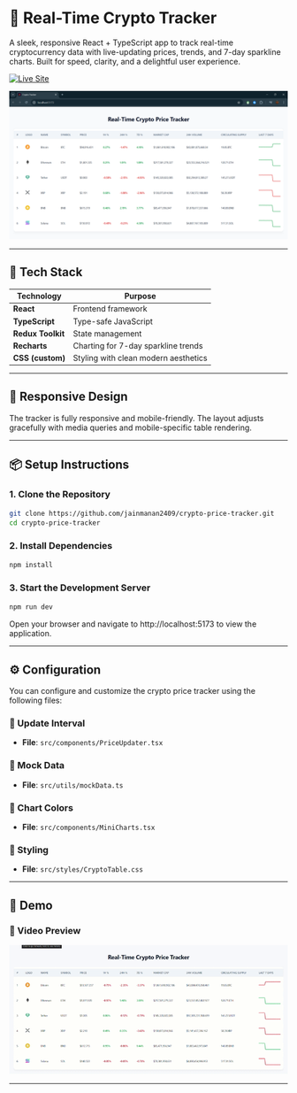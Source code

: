 # 🚀 Real-Time Crypto Tracker

A sleek, responsive React + TypeScript app to track real-time cryptocurrency data with live-updating prices, trends, and 7-day sparkline charts. Built for speed, clarity, and a delightful user experience.

[![Live Site](https://img.shields.io/badge/Live%20Site-Visit-blue?style=for-the-badge&logo=vercel)](https://crypto-price-tracker-six-xi.vercel.app/)

![Crypto Tracker Preview](public/preview.png)

---

## 🧠 Tech Stack

| Technology         | Purpose                               |
|--------------------|----------------------------------------|
| **React**          | Frontend framework                     |
| **TypeScript**     | Type-safe JavaScript                   |
| **Redux Toolkit**  | State management                       |
| **Recharts**       | Charting for 7-day sparkline trends    |
| **CSS (custom)**   | Styling with clean modern aesthetics   |

---

## 📱 Responsive Design
The tracker is fully responsive and mobile-friendly. The layout adjusts gracefully with media queries and mobile-specific table rendering.

---

## 📦 Setup Instructions

### 1. Clone the Repository

```bash
git clone https://github.com/jainmanan2409/crypto-price-tracker.git
cd crypto-price-tracker
```
### 2. Install Dependencies

```bash
npm install
```

### 3. Start the Development Server

```bash
npm run dev
```

Open your browser and navigate to http://localhost:5173 to view the application.

---

## ⚙️ Configuration

You can configure and customize the crypto price tracker using the following files:

### 🔁 Update Interval
- **File**: `src/components/PriceUpdater.tsx`

### 🧪 Mock Data
- **File**: `src/utils/mockData.ts`

### 🎨 Chart Colors
- **File**: `src/components/MiniCharts.tsx`

### 🎨 Styling
- **File**: `src/styles/CryptoTable.css`

---

## 🎥 Demo

### 🧪 Video Preview

![Crypto Tracker Demo](public/demo.gif)

---





